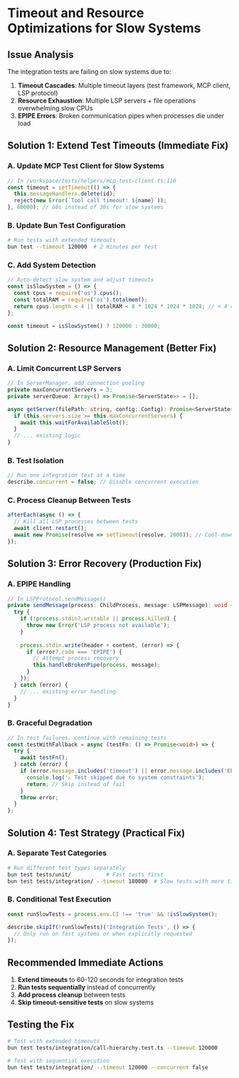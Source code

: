 # Timeout and Resource Optimizations for Slow Systems

## Issue Analysis

The integration tests are failing on slow systems due to:

1. **Timeout Cascades**: Multiple timeout layers (test framework, MCP client, LSP protocol)
2. **Resource Exhaustion**: Multiple LSP servers + file operations overwhelming slow CPUs
3. **EPIPE Errors**: Broken communication pipes when processes die under load

## Solution 1: Extend Test Timeouts (Immediate Fix)

### A. Update MCP Test Client for Slow Systems
```typescript
// In /workspace/tests/helpers/mcp-test-client.ts:110
const timeout = setTimeout(() => {
  this.messageHandlers.delete(id);
  reject(new Error(`Tool call timeout: ${name}`));
}, 60000); // 60s instead of 30s for slow systems
```

### B. Update Bun Test Configuration
```bash
# Run tests with extended timeouts
bun test --timeout 120000  # 2 minutes per test
```

### C. Add System Detection
```typescript
// Auto-detect slow system and adjust timeouts
const isSlowSystem = () => {
  const cpus = require('os').cpus();
  const totalRAM = require('os').totalmem();
  return cpus.length < 4 || totalRAM < 8 * 1024 * 1024 * 1024; // < 4 cores or < 8GB
};

const timeout = isSlowSystem() ? 120000 : 30000;
```

## Solution 2: Resource Management (Better Fix)

### A. Limit Concurrent LSP Servers
```typescript
// In ServerManager, add connection pooling
private maxConcurrentServers = 3;
private serverQueue: Array<() => Promise<ServerState>> = [];

async getServer(filePath: string, config: Config): Promise<ServerState> {
  if (this.servers.size >= this.maxConcurrentServers) {
    await this.waitForAvailableSlot();
  }
  // ... existing logic
}
```

### B. Test Isolation
```typescript
// Run one integration test at a time
describe.concurrent = false; // Disable concurrent execution
```

### C. Process Cleanup Between Tests
```typescript
afterEach(async () => {
  // Kill all LSP processes between tests
  await client.restart();
  await new Promise(resolve => setTimeout(resolve, 2000)); // Cool-down
});
```

## Solution 3: Error Recovery (Production Fix)

### A. EPIPE Handling
```typescript
// In LSPProtocol.sendMessage()
private sendMessage(process: ChildProcess, message: LSPMessage): void {
  try {
    if (!process.stdin?.writable || process.killed) {
      throw new Error('LSP process not available');
    }
    
    process.stdin.write(header + content, (error) => {
      if (error?.code === 'EPIPE') {
        // Attempt process recovery
        this.handleBrokenPipe(process, message);
      }
    });
  } catch (error) {
    // ... existing error handling
  }
}
```

### B. Graceful Degradation
```typescript
// In test failures, continue with remaining tests
const testWithFallback = async (testFn: () => Promise<void>) => {
  try {
    await testFn();
  } catch (error) {
    if (error.message.includes('timeout') || error.message.includes('EPIPE')) {
      console.log('⚠️ Test skipped due to system constraints');
      return; // Skip instead of fail
    }
    throw error;
  }
};
```

## Solution 4: Test Strategy (Practical Fix)

### A. Separate Test Categories
```bash
# Run different test types separately
bun test tests/unit/           # Fast tests first
bun test tests/integration/ --timeout 180000  # Slow tests with more time
```

### B. Conditional Test Execution
```typescript
const runSlowTests = process.env.CI !== 'true' && !isSlowSystem();

describe.skipIf(!runSlowTests)('Integration Tests', () => {
  // Only run on fast systems or when explicitly requested
});
```

## Recommended Immediate Actions

1. **Extend timeouts** to 60-120 seconds for integration tests
2. **Run tests sequentially** instead of concurrently  
3. **Add process cleanup** between tests
4. **Skip timeout-sensitive tests** on slow systems

## Testing the Fix
```bash
# Test with extended timeouts
bun test tests/integration/call-hierarchy.test.ts --timeout 120000

# Test with sequential execution
bun test tests/integration/ --timeout 120000 --concurrent false
```